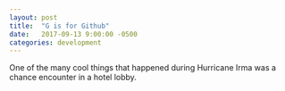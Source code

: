 ```yaml
---
layout: post
title:  "G is for Github"
date:   2017-09-13 9:00:00 -0500
categories: development
---
```

One of the many cool things that happened during Hurricane Irma was a chance encounter in a hotel lobby.